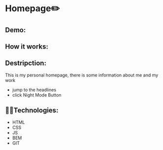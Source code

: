 # Homepage✏️

## Demo:

## How it works:



## Destripction:
This is my personal homepage, there is some information about me and my work
- jump to the headlines
- click Night Mode Button


## 👩‍💻Technologies:
- HTML
- CSS
- JS
- BEM
- GIT
